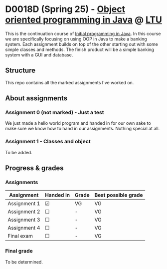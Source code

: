 # D0018D (Spring 25) - [Object oriented programming in Java](https://www.ltu.se/utbildning/kurs/d00/d0018d-objektorienterad-programmering-i-java) @ [LTU](https://ltu.se/en)
This is the continuation course of [Initial programming in Java](https://www.ltu.se/en/education/course/d00/d0017d-initial-programming-in-java). In this course we are specifically focusing on using OOP in Java to make a banking system. Each assignment builds on top of the other starting out with some simple classes and methods. The finish product will be a simple banking system with a GUI and database.

## Structure
This repo contains all the marked assignments I've worked on.


## About assignments

### Assignment 0 (not marked) - Just a test
We just made a hello world program and handed in for our own sake to make sure we know how to hand in our assignments. Nothing special at all.

### Assignment 1 - Classes and object
To be added.

## Progress & grades

### Assignments

| Assignment   | Handed in | Grade      | Best possible grade |
|--------------|-----------|------------|---------------------|
| Assignment 1 | &#9745;   | VG         | VG                  |
| Assignment 2 | &#9744;   | -          | VG                  |
| Assignment 3 | &#9744;   | -          | VG                  |
| Assignment 4 | &#9744;   | -          | VG                  |
| Final exam   | &#9744;   | -          | VG                  |

### Final grade
To be determined.
